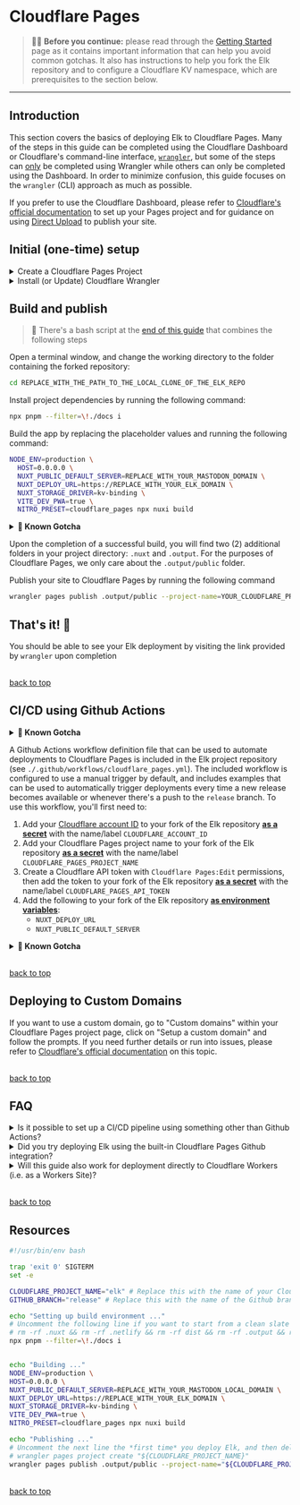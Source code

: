 # Cloudflare Pages
> 👋🏼 **Before you continue:** please read through the [Getting Started](10.getting_started.md) page as it contains important information that can help you avoid common gotchas. It also has instructions to help you fork the Elk repository and to configure a Cloudflare KV namespace, which are prerequisites to the section below.
--------------
## Introduction
This section covers the basics of deploying Elk to Cloudflare Pages. Many of the steps in this guide can be completed using the Cloudflare Dashboard or Cloudflare's command-line interface, [`wrangler`](https://developers.cloudflare.com/workers/wrangler/), but some of the steps can <u>only</u> be completed using Wrangler while others can only be completed using the Dashboard. In order to minimize confusion, this guide focuses on the `wrangler` (CLI) approach as much as possible.

If you prefer to use the Cloudflare Dashboard, please refer to [Cloudflare's official documentation](https://pages.cloudflare.com) to set up your Pages project and for guidance on using [Direct Upload](https://developers.cloudflare.com/pages/platform/direct-upload/) to publish your site.


## Initial (one-time) setup
<details>
<summary>Create a Cloudflare Pages Project</summary>
<br>

You'll need to create a Cloudflare Pages project before you can upload your assets. To do this, replace the placeholder values and run the following command:
```sh
wrangler pages project create YOUR_DESIRED_CLOUDFLARE_PROJECT_NAME --production-branch GITHUB_BRANCH_YOU_ARE_USING
```
<details>
<summary><b>👀 Known Gotcha</b></summary>

> If you omit the --production-branch flag, Cloudflare Pages designates the first branch that you publish as your <u>Production</u> deployment. If, later on, you publish a different branch using the *same* project name, Cloudflare Pages will designate that as your <u>Preview</u> deployment.
</details>

<BR>

Then, in your browser, navigate to the *account-level* [Cloudflare Dashboard](https://dash.cloudflare.com), then click on the "Pages" link in the left-side navigation bar. You should see your newly-created Pages project near the top of the list:
<BR><BR>
![Screenshot of the Pages section of the Cloudflare Dashboard](/docs/images/selfhosting-guide/cf-pages-project.png)
<BR><BR>
Click on the name of your Pages project, then navigate to Settings > Environment variables > Add variables:
<BR><BR>
![Screenshot of the Pages section of the Cloudflare Dashboard](/docs/images/selfhosting-guide/cf-pages-settings-1.png)
<BR><BR>
Add the following environment variables to your Production environment:

| Variable name | value |
| :- | -: |
`HOST` | `0.0.0.0`
`NODE_ENV` | `production`
`NUXT_DEPLOY_URL` | `https://REPLACE_WITH_YOUR_ELK_DOMAIN`
`NUXT_PUBLIC_DEFAULT_SERVER` | `REPLACE_WITH_YOUR_MASTODON_DOMAIN`
`NUXT_STORAGE_DRIVER` | `kv-binding`
`PORT` | `443`

Once you've added all the values, click save, then click the "Functions" link:
<BR><BR>
![Screenshot of the Pages section of the Cloudflare Dashboard](/docs/images/selfhosting-guide/cf-pages-settings-2.png)

Scroll down the page until you reach the section labeled **KV namespace bindings**. Enter `STORAGE` (in all-caps) in the box labeled **Variable name**, then select the namespace that you [created earlier](10.getting_started.md) from the drop-down menu. Lastly, click **Save**:
<BR><BR>
![Screenshot of the Pages section of the Cloudflare Dashboard](/docs/images/selfhosting-guide/cf-pages-settings-3.png)

<br>[back to top](#cloudflare-pages)

</details>

<details>
<summary>Install (or Update) Cloudflare Wrangler</summary>
<br>

If you haven't done so already, install Cloudflare's command-line interface, Wrangler, by running:
```sh 
npm -g add wrangler
```

<br>

If you already have `wrangler` installed, verify that you're running wrangler 2.10+ by calling `wrangler version`. To update, run:

```sh
npm -g update wrangler
```

<details>
<summary><b>👀 Known Gotcha</b></summary>

> Installing wrangler to the local (Elk project) directory is strongly discouraged as doing so may inadvertently trigger a cascade of errors stemming from incompatible dependencies while simultaneously throwing the `pnpm-lock.yaml` and `package.json` files out of sync. This will, in turn, cause Elk build-time errors.
> 
> If you don't want to install `wrangler` globally (or lack the permissions to do so), then we recommend using the `npx` command instead of installing `wrangler` to the project directory. To do this, simply prepend `npx` to any command in this guide that begins with `wrangler`. For example, `wrangler pages dev` would become `npx wrangler pages dev`. Note: this approach still requires that you have npm installed.
>
> If you run into problems during Wrangler installation, please refer to [Cloudflare's Wrangler documentation](https://developers.cloudflare.com/workers/wrangler/install-and-update/) for detailed instructions and troubleshooting steps
</details>

<br>[back to top](#cloudflare-pages)
</details>

## Build and publish

> 👀 There's a bash script at the [end of this guide](#resources) that combines the following steps

Open a terminal window, and change the working directory to the folder containing the forked repository:
```sh
cd REPLACE_WITH_THE_PATH_TO_THE_LOCAL_CLONE_OF_THE_ELK_REPO
```

Install project dependencies by running the following command:
```sh
npx pnpm --filter=\!./docs i
``` 

Build the app by replacing the placeholder values and running the following command:
```sh
NODE_ENV=production \
  HOST=0.0.0.0 \
  NUXT_PUBLIC_DEFAULT_SERVER=REPLACE_WITH_YOUR_MASTODON_DOMAIN \
  NUXT_DEPLOY_URL=https://REPLACE_WITH_YOUR_ELK_DOMAIN \
  NUXT_STORAGE_DRIVER=kv-binding \
  VITE_DEV_PWA=true \
  NITRO_PRESET=cloudflare_pages npx nuxi build
```

<details>
<summary><b>👀 Known Gotcha</b></summary>

> There's a fix for [unjs/nitro issue #196](https://github.com/unjs/nitro/issues/196), [unjs/nitro issue #497](https://github.com/unjs/nitro/issues/497), and [unjs/nitro issue #787](https://github.com/unjs/nitro/issues/787) working its way through the review process. If you find that your deployment is unable to handle `POST` requests, you may need to wait until that fix is officially released or patch your nitro dependency to include [unjs/nitro PR #968](https://github.com/unjs/nitro/pull/968) and (optionally) [unjs/nitro PR #965](https://github.com/unjs/nitro/pull/965).
</details>

Upon the completion of a successful build, you will find two (2) additional folders in your project directory: `.nuxt` and `.output`. For the purposes of Cloudflare Pages, we only care about the `.output/public` folder.

Publish your site to Cloudflare Pages by running the following command

```sh
wrangler pages publish .output/public --project-name=YOUR_CLOUDFLARE_PROJECT_NAME --branch=GITHUB_BRANCH_YOU_ARE_USING
```

## That's it! 🥳 
You should be able to see your Elk deployment by visiting the link provided by `wrangler` upon completion

<br>[back to top](#cloudflare-pages)

## CI/CD using Github Actions
<details>
<summary><b>👀 Known Gotcha</b></summary>

> You have to set up your Cloudflare Pages project [as described above](#initial-one-time-setup) before you can use the Github Actions workflow.
</details>

A Github Actions workflow definition file that can be used to automate deployments to Cloudflare Pages is included in the Elk project repository (see `./.github/workflows/cloudflare_pages.yml`). The included workflow is configured to use a manual trigger by default, and includes examples that can be used to automatically trigger deployments every time a new release becomes available or whenever there's a push to the `release` branch. To use this workflow, you'll first need to:

1. Add your [Cloudflare account ID](10.getting_started.md) to your fork of the Elk repository <u>**as a secret**</u> with the name/label `CLOUDFLARE_ACCOUNT_ID`
2. Add your Cloudflare Pages project name to your fork of the Elk repository <u>**as a secret**</u> with the name/label `CLOUDFLARE_PAGES_PROJECT_NAME`
3. Create a Cloudflare API token with `Cloudflare Pages:Edit` permissions, then add the token to your fork of the Elk repository <u>**as a secret**</u> with the name/label `CLOUDFLARE_PAGES_API_TOKEN`
4. Add the following to your fork of the Elk repository <u>**as environment variables**</u>:
    - `NUXT_DEPLOY_URL`
    - `NUXT_PUBLIC_DEFAULT_SERVER`

<details>
<summary><b>👀 Known Gotcha</b></summary>

> You do *NOT* need to specify `GITHUB_TOKEN` as this value is passed to your Github Actions build runner automatically by Github.
</details>

<br>[back to top](#cloudflare-pages)

## Deploying to Custom Domains
If you want to use a custom domain, go to "Custom domains" within your Cloudflare Pages project page, click on "Setup a custom domain" and follow the prompts. If you need further details or run into issues, please refer to [Cloudflare's official documentation](https://developers.cloudflare.com/pages/platform/custom-domains/) on this topic.

<br>[back to top](#cloudflare-pages)

## FAQ
<details>
  <summary>Is it possible to set up a CI/CD pipeline using something other than Github Actions?</summary>
  
  > Yes, it is possible to set up a CI/CD pipeline using CircleCI or Travis CI by following the [instructions published by Cloudflare](https://developers.cloudflare.com/pages/how-to/use-direct-upload-with-continuous-integration/). If you've implemented a CI/CD pipeline for Elk using another platform, we welcome your contributions to this guide.
</details>

<details>
  <summary>Did you try deploying Elk using the built-in Cloudflare Pages Github integration?</summary>

> **Short answer:** Yes, but we would not recommend deploying Elk via that option.
>
> **Long answer:** Yes, but Cloudflare Pages uses outdated build images that [lack support for Node.js >= v17.x](https://developers.cloudflare.com/pages/platform/build-configuration/). After spending several hours on Cloudflare Community and Cloudflare Discord, it's clear that there are no workarounds to this issue. Cloudflare representatives on Discord point to a forthcoming update to their build image library, but offer no specific date of release. Separately, Cloudflare Pages lacks native support for `pnpm`; we [found a workaround](https://community.cloudflare.com/t/add-pnpm-to-pre-installed-cloudflare-pages-tools/288514/3) for this issue but that wasn't enough to overcome the build-time errors stemming from deprecated libraries and missing peer dependencies.
>
> If you've successfully deployed Elk using Cloudflare's Github integration, we welcome your contributions to this guide.
</details>

<details>
  <summary>Will this guide also work for deployment directly to Cloudflare Workers (i.e. as a Workers Site)?</summary>

> No. While we were able to shoe-horn an Elk deployment to Workers Sites, we would not recommend it based on our testing. Moreover, [Cloudflare's official documentation](https://developers.cloudflare.com/workers/platform/sites/) suggests that the company is phasing out support for Workers Sites in favor of Cloudflare Pages.
</details>

<br>[back to top](#getting-started)

## Resources
  ```sh
  #!/usr/bin/env bash

  trap 'exit 0' SIGTERM
  set -e

  CLOUDFLARE_PROJECT_NAME="elk" # Replace this with the name of your Cloudflare Pages Project
  GITHUB_BRANCH="release" # Replace this with the name of the Github branch you want to deploy

  echo "Setting up build environment ..."
  # Uncomment the following line if you want to start from a clean slate every time time you trigger a build (recommended)
  # rm -rf .nuxt && rm -rf .netlify && rm -rf dist && rm -rf .output && rm -rf node_modules
  npx pnpm --filter=\!./docs i


  echo "Building ..."
  NODE_ENV=production \
  HOST=0.0.0.0 \
  NUXT_PUBLIC_DEFAULT_SERVER=REPLACE_WITH_YOUR_MASTODON_LOCAL_DOMAIN \
  NUXT_DEPLOY_URL=https://REPLACE_WITH_YOUR_ELK_DOMAIN \
  NUXT_STORAGE_DRIVER=kv-binding \
  VITE_DEV_PWA=true \
  NITRO_PRESET=cloudflare_pages npx nuxi build

  echo "Publishing ..."
  # Uncomment the next line the *first time* you deploy Elk, and then delete or re-comment it out
  # wrangler pages project create "${CLOUDFLARE_PROJECT_NAME}"
  wrangler pages publish .output/public --project-name="${CLOUDFLARE_PROJECT_NAME}" --branch="${GITHUB_BRANCH}"

  ```
  
  <br>[back to top](#cloudflare-pages)